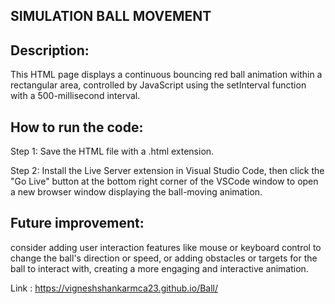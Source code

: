 
## SIMULATION BALL MOVEMENT

## Description:

This HTML page displays a continuous bouncing red ball animation within a rectangular area, controlled by JavaScript using the setInterval function with a 500-millisecond interval.

## How to run the code:

Step 1: Save the HTML file with a .html extension.

Step 2: Install the Live Server extension in Visual Studio Code, then click the "Go Live" button at the bottom right corner of the VSCode window to open a new browser window displaying the ball-moving animation.

## Future improvement:

consider adding user interaction features like mouse or keyboard control to change the ball's direction or speed, or adding obstacles or targets for the ball to interact with, creating a more engaging and interactive animation.

Link : https://vigneshshankarmca23.github.io/Ball/
